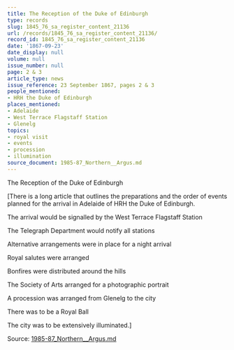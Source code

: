 ```yaml
---
title: The Reception of the Duke of Edinburgh
type: records
slug: 1845_76_sa_register_content_21136
url: /records/1845_76_sa_register_content_21136/
record_id: 1845_76_sa_register_content_21136
date: '1867-09-23'
date_display: null
volume: null
issue_number: null
page: 2 & 3
article_type: news
issue_reference: 23 September 1867, pages 2 & 3
people_mentioned:
- HRH the Duke of Edinburgh
places_mentioned:
- Adelaide
- West Terrace Flagstaff Station
- Glenelg
topics:
- royal visit
- events
- procession
- illumination
source_document: 1985-87_Northern__Argus.md
---
```


The Reception of the Duke of Edinburgh

[There is a long article that outlines the preparations and the order of events planned for the arrival in Adelaide of HRH the Duke of Edinburgh.

The arrival would be signalled by the West Terrace Flagstaff Station

The Telegraph Department would notify all stations

Alternative arrangements were in place for a night arrival

Royal salutes were arranged

Bonfires were distributed around the hills

The Society of Arts arranged for a photographic portrait

A procession was arranged from Glenelg to the city

There was to be a Royal Ball

The city was to be extensively illuminated.]

Source: [1985-87_Northern__Argus.md](/downloads/markdown/1985-87_Northern__Argus.md)
